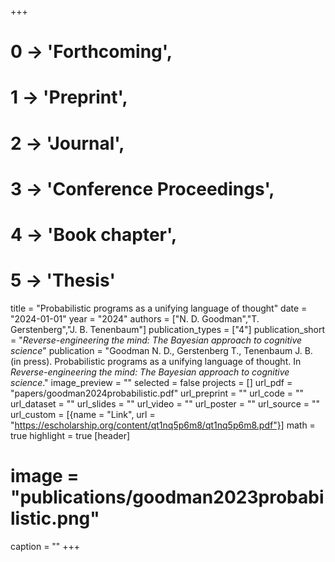 +++
# 0 -> 'Forthcoming',
# 1 -> 'Preprint',
# 2 -> 'Journal',
# 3 -> 'Conference Proceedings',
# 4 -> 'Book chapter',
# 5 -> 'Thesis'

title = "Probabilistic programs as a unifying language of thought"
date = "2024-01-01"
year = "2024"
authors = ["N. D. Goodman","T. Gerstenberg","J. B. Tenenbaum"]
publication_types = ["4"]
publication_short = "_Reverse-engineering the mind: The Bayesian approach to cognitive science_"
publication = "Goodman N. D., Gerstenberg T., Tenenbaum J. B. (in press). Probabilistic programs as a unifying language of thought. In _Reverse-engineering the mind: The Bayesian approach to cognitive science_."
image_preview = ""
selected = false
projects = []
url_pdf = "papers/goodman2024probabilistic.pdf"
url_preprint = ""
url_code = ""
url_dataset = ""
url_slides = ""
url_video = ""
url_poster = ""
url_source = ""
url_custom = [{name = "Link", url = "https://escholarship.org/content/qt1nq5p6m8/qt1nq5p6m8.pdf"}]
math = true
highlight = true
[header]
# image = "publications/goodman2023probabilistic.png"
caption = ""
+++
